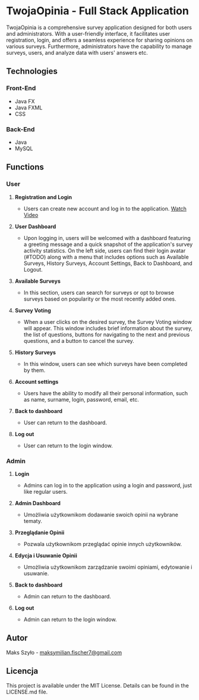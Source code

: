 # TwojaOpinia - Full Stack Application

TwojaOpinia is a comprehensive survey application designed for both users and administrators. With a user-friendly interface, it facilitates user registration, login, and offers a seamless experience for sharing opinions on various surveys. Furthermore, administrators have the capability to manage surveys, users, and analyze data with users' answers etc.

## Technologies

### Front-End
- Java FX
- Java FXML
- CSS

### Back-End
- Java
- MySQL

## Functions

### User

   1. **Registration and Login**
      - Users can create new account and log in to the application.
[Watch Video](https://www.youtube.com/watch?v=WUcUCUcUVXg)
   2. **User Dashboard**
      - Upon logging in, users will be welcomed with a dashboard featuring a greeting message and a quick snapshot of the application's survey activity statistics. On the left side, users can find their login avatar (#TODO) along with a menu that includes options such as Available Surveys, History Surveys, Account Settings, Back to Dashboard, and Logout.
   
   3. **Available Surveys**
      - In this section, users can search for surveys or opt to browse surveys based on popularity or the most recently added ones.

   4. **Survey Voting**
      - When a user clicks on the desired survey, the Survey Voting window will appear. This window includes brief information about the survey, the list of questions, buttons for navigating to the next and               previous questions, and a button to cancel the survey.
              
   6. **History Surveys**
      - In this window, users can see which surveys have been completed by them.
   
   7. **Account settings**
      - Users have the ability to modify all their personal information, such as name, surname, login, password, email, etc.
   
   8. **Back to dashboard**
      - User can return to the dashboard.
   
   9. **Log out**
      - User can return to the login window.


### Admin

   1. **Login**
      - Admins can log in to the application using a login and password, just like regular users.
   
   2. **Admin Dashboard**
      - Umożliwia użytkownikom dodawanie swoich opinii na wybrane tematy.
   
   3. **Przeglądanie Opinii**
      - Pozwala użytkownikom przeglądać opinie innych użytkowników.
   
   4. **Edycja i Usuwanie Opinii**
      - Umożliwia użytkownikom zarządzanie swoimi opiniami, edytowanie i usuwanie.
      
   7. **Back to dashboard**
      - Admin can return to the dashboard.
   
   8. **Log out**
      - Admin can return to the login window.
## Autor

Maks Szyło - maksymilian.fischer7@gmail.com

## Licencja

This project is available under the MIT License. Details can be found in the LICENSE.md file.
